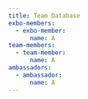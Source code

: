 ```yaml
---
title: Team Database
exbo-members:
  - exbo-member:
      name: A
team-members:
  - team-member:
      name: A
ambassadors:
  - ambassador:
      name: A
---
```


